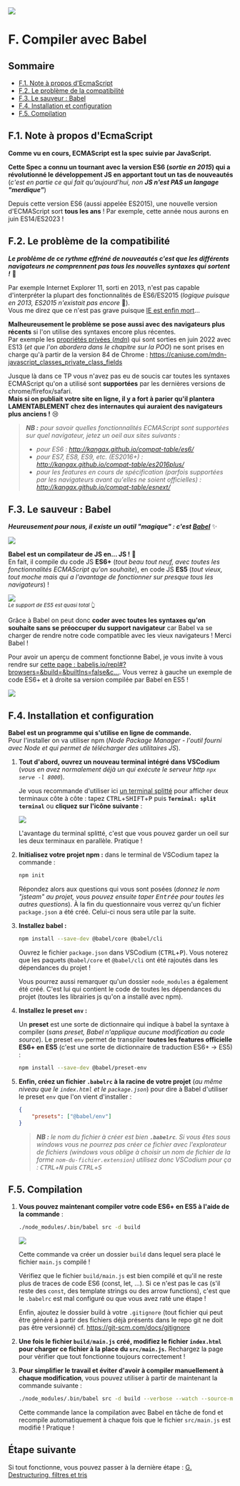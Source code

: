 <img src="images/readme/header-small.jpg" >

# F. Compiler avec Babel <!-- omit in toc -->

## Sommaire <!-- omit in toc -->
- [F.1. Note à propos d'EcmaScript](#f1-note-à-propos-decmascript)
- [F.2. Le problème de la compatibilité](#f2-le-problème-de-la-compatibilité)
- [F.3. Le sauveur : Babel](#f3-le-sauveur-babel)
- [F.4. Installation et configuration](#f4-installation-et-configuration)
- [F.5. Compilation](#f5-compilation)

## F.1. Note à propos d'EcmaScript

**Comme vu en cours, ECMAScript est la spec suivie par JavaScript.**

**Cette Spec a connu un tournant avec la version ES6 (_sortie en 2015_) qui a révolutionné le développement JS en apportant tout un tas de nouveautés** (_c'est en partie ce qui fait qu'aujourd'hui, non **JS n'est PAS un langage "merdique"**_)

Depuis cette version ES6 (aussi appelée ES2015), une nouvelle version d'ECMAScript sort **tous les ans** ! Par exemple, cette année nous aurons en juin ES14/ES2023 !

## F.2. Le problème de la compatibilité

_**Le problème de ce rythme effréné de nouveautés c'est que les différents navigateurs ne comprennent pas tous les nouvelles syntaxes qui sortent !**_ 😬

Par exemple Internet Explorer 11, sorti en 2013, n'est pas capable d'interpréter la plupart des fonctionnalités de ES6/ES2015 (_logique puisque en 2013, ES2015 n'existait pas encore_ 🧠). \
Vous me direz que ce n'est pas grave puisque [IE est enfin mort](https://blogs.windows.com/windowsexperience/2022/06/15/internet-explorer-11-has-retired-and-is-officially-out-of-support-what-you-need-to-know/)...

**Malheureusement le problème se pose aussi avec des navigateurs plus récents** si l'on utilise des syntaxes encore plus récentes. \
Par exemple les [propriétés privées (_mdn_)](https://developer.mozilla.org/fr/docs/Web/JavaScript/Reference/Classes/Private_class_fields) qui sont sorties en juin 2022 avec ES13 (_et que l'on abordera dans le chapitre sur la POO_) ne sont prises en charge qu'à partir de la version 84 de Chrome : https://caniuse.com/mdn-javascript_classes_private_class_fields


Jusque là dans ce TP vous n'avez pas eu de soucis car toutes les syntaxes ECMAScript qu'on a utilisé sont **supportées** par les dernières versions de chrome/firefox/safari. \
**Mais si on publiait votre site en ligne, il y a fort à parier qu'il plantera LAMENTABLEMENT chez des internautes qui auraient des navigateurs plus anciens !** 😢

> _**NB :** pour savoir quelles fonctionnalités ECMAScript sont supportées sur quel navigateur, jetez un oeil aux sites suivants :_
> - _pour ES6 : http://kangax.github.io/compat-table/es6/_
> - _pour ES7, ES8, ES9, etc. (ES2016+) : http://kangax.github.io/compat-table/es2016plus/_
> - _pour les features en cours de spécification (parfois supportées par les navigateurs avant qu'elles ne soient officielles) : http://kangax.github.io/compat-table/esnext/_


## F.3. Le sauveur : Babel


_**Heureusement pour nous, il existe un outil "magique" : c'est [Babel](https://babeljs.io)**_ ✨

<img src="images/readme/header-babel.jpg" />

**Babel est un compilateur de JS en... JS !** 🤔 \
En fait, il compile du code JS **ES6+** (_tout beau tout neuf, avec toutes les fonctionnalités ECMAScript qu'on souhaite_), en code JS **ES5** (_tout vieux, tout moche mais qui a l'avantage de fonctionner sur presque tous les navigateurs_) !

<a href="https://caniuse.com/es5"><img src="https://caniuse.bitsofco.de/image/es5.webp" /></a>\
<small>_Le support de ES5 est quasi total_ 👆</small>

Grâce à Babel on peut donc **coder avec toutes les syntaxes qu'on souhaite sans se préoccuper du support navigateur** car Babel va se charger de rendre notre code compatible avec les vieux navigateurs ! Merci Babel !

Pour avoir un aperçu de comment fonctionne Babel, je vous invite à vous rendre sur [cette page : babeljs.io/repl#?browsers=&build=&builtIns=false&c...](https://babeljs.io/repl#?browsers=&build=&builtIns=false&corejs=3.6&spec=false&loose=false&code_lz=PTAEEECdIewd1AMwK4DsDGAXAljVAoAGwFNNQBnAR2QENJjQBeUADyYD5XQAqVgblD58IUOjzlM-MagmhsTCtTrEAFABYATAEo-w4POYBGDQJHFoxZJFAATBmIC2AB2yEaOPBXk2Al44fEqJg-oCrSEjRBxFpCIiRk5GJOPviIMNYqoPFyCgAMAvIAPKDGoAUA1OWgWgDe-KCi4jAkAHSEMADmKtg69XKIoZiQyNF1DQ3ZBqAArLrjjTLNxG2d3b0NAL74W3q2xBLDWFbYqB34MApjoDQAXKAARDT3ADR9AEZ3928v27rZNTRnqA3hsFDBdEA&debug=false&forceAllTransforms=false&shippedProposals=false&circleciRepo=&evaluate=false&fileSize=false&timeTravel=false&sourceType=module&lineWrap=false&presets=env&prettier=false&targets=&version=7.20.12&externalPlugins=&assumptions=%7B%7D). Vous verrez à gauche un exemple de code ES6+ et à droite sa version compilée par Babel en ES5 !

<img src="images/readme/babeljs.repl.png">


## F.4. Installation et configuration
**Babel est un programme qui s'utilise en ligne de commande.** \
Pour l'installer on va utiliser npm (_Node Package Manager - l'outil fourni avec Node et qui permet de télécharger des utilitaires JS_).

1. **Tout d'abord, ouvrez un nouveau terminal intégré dans VSCodium** (_vous en avez normalement déjà un qui exécute le serveur http `npx serve -l 8000`_).

	Je vous recommande d'utiliser ici [un terminal splitté](https://code.visualstudio.com/docs/editor/integrated-terminal#_terminal-splitting) pour afficher deux terminaux côte à côte : tapez <kbd>CTRL</kbd>+<kbd>SHIFT</kbd>+<kbd>P</kbd> puis **`Terminal: split terminal`** ou **cliquez sur l'icône suivante** :

	<img src="images/readme/split-terminal.png" />

	L'avantage du terminal splitté, c'est que vous pouvez garder un oeil sur les deux terminaux en parallèle. Pratique !

2. **Initialisez votre projet npm :** dans le terminal de VSCodium tapez la commande :
	```bash
	npm init
	```
	Répondez alors aux questions qui vous sont posées (_donnez le nom "jsteam" au projet, vous pouvez ensuite taper <kbd>Entrée</kbd> pour toutes les autres questions_). À la fin du questionnaire vous verrez qu'un fichier `package.json` a été créé. Celui-ci nous sera utile par la suite.

3. **Installez babel :**
	```bash
	npm install --save-dev @babel/core @babel/cli
	```
	Ouvrez le fichier `package.json` dans VSCodium (<kbd>CTRL</kbd>+<kbd>P</kbd>). Vous noterez que les paquets `@babel/core` et `@babel/cli` ont été rajoutés dans les dépendances du projet !

	Vous pourrez aussi remarquer qu'un dossier `node_modules` a également été créé. C'est lui qui contient le code de toutes les dépendances du projet (toutes les librairies js qu'on a installé avec npm).

4. **Installez le preset `env` :**

	Un **preset** est une sorte de dictionnaire qui indique à babel la syntaxe à compiler (_sans preset, Babel n'applique aucune modification au code source_). Le preset `env` permet de transpiler **toutes les features officielle ES6+ en ES5** (c'est une sorte de dictionnaire de traduction ES6+ -> ES5) :
	```bash
	npm install --save-dev @babel/preset-env
	```

5. **Enfin, créez un fichier `.babelrc` à la racine de votre projet** (_au même niveau que le `index.html` et le `package.json`_) pour dire à Babel d'utiliser le preset `env` que l'on vient d'installer :
	```json
	{
		"presets": ["@babel/env"]
	}
	```
	> _**NB :** le nom du fichier à créer est bien **`.babelrc`**. Si vous êtes sous windows vous ne pourrez pas créer ce fichier avec l'explorateur de fichiers (windows vous oblige à choisir un nom de fichier de la forme `nom-du-fichier.extension`) utilisez donc VSCodium pour ça : <kbd>CTRL</kbd>+<kbd>N</kbd> puis <kbd>CTRL</kbd>+<kbd>S</kbd>_

## F.5. Compilation
1. **Vous pouvez maintenant compiler votre code ES6+ en ES5 à l'aide de la commande** :
	```bash
	./node_modules/.bin/babel src -d build
	```

	<img src="images/readme/babel-build.gif" />

	Cette commande va créer un dossier `build` dans lequel sera placé le fichier `main.js` compilé !

	Vérifiez que le fichier `build/main.js` est bien compilé et qu'il ne reste plus de traces de code ES6 (const, let, ...). Si ce n'est pas le cas (s'il reste des `const`, des template strings ou des arrow functions), c'est que le `.babelrc` est mal configuré ou que vous avez raté une étape !

	Enfin, ajoutez le dossier build à votre `.gitignore` (tout fichier qui peut être généré à partir des fichiers déjà présents dans le repo git ne doit pas être versionné) cf. https://git-scm.com/docs/gitignore

2. **Une fois le fichier `build/main.js` créé, modifiez le fichier `index.html` pour charger ce fichier à la place du `src/main.js`.** Rechargez la page pour vérifier que tout fonctionne toujours correctement !


3. **Pour simplifier le travail et éviter d'avoir à compiler manuellement à chaque modification**, vous pouvez utiliser à partir de maintenant la commande suivante :
	```bash
	./node_modules/.bin/babel src -d build --verbose --watch --source-maps
	```

	Cette commande lance la compilation avec Babel en tâche de fond et recompile automatiquement à chaque fois que le fichier `src/main.js` est modifié ! Pratique !

## Étape suivante <!-- omit in toc -->
Si tout fonctionne, vous pouvez passer à la dernière étape : [G. Destructuring, filtres et tris](./G-filtres-tri.md)